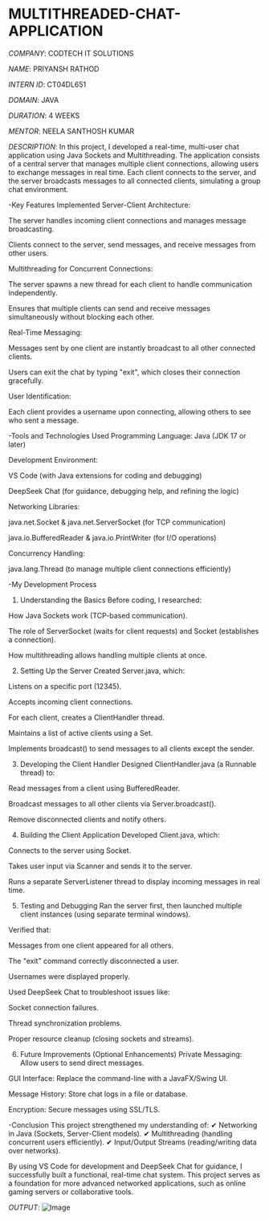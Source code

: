 # MULTITHREADED-CHAT-APPLICATION

*COMPANY*: CODTECH IT SOLUTIONS

*NAME*: PRIYANSH RATHOD

*INTERN ID*: CT04DL651

*DOMAIN*: JAVA

*DURATION*: 4 WEEKS

*MENTOR*:  NEELA SANTHOSH KUMAR 

*DESCRIPTION*:
In this project, I developed a real-time, multi-user chat application using Java Sockets and Multithreading. The application consists of a central server that manages multiple client connections, allowing users to exchange messages in real time. Each client connects to the server, and the server broadcasts messages to all connected clients, simulating a group chat environment.

-Key Features Implemented
Server-Client Architecture:

The server handles incoming client connections and manages message broadcasting.

Clients connect to the server, send messages, and receive messages from other users.

Multithreading for Concurrent Connections:

The server spawns a new thread for each client to handle communication independently.

Ensures that multiple clients can send and receive messages simultaneously without blocking each other.

Real-Time Messaging:

Messages sent by one client are instantly broadcast to all other connected clients.

Users can exit the chat by typing "exit", which closes their connection gracefully.

User Identification:

Each client provides a username upon connecting, allowing others to see who sent a message.

-Tools and Technologies Used
Programming Language: Java (JDK 17 or later)

Development Environment:

VS Code (with Java extensions for coding and debugging)

DeepSeek Chat (for guidance, debugging help, and refining the logic)

Networking Libraries:

java.net.Socket & java.net.ServerSocket (for TCP communication)

java.io.BufferedReader & java.io.PrintWriter (for I/O operations)

Concurrency Handling:

java.lang.Thread (to manage multiple client connections efficiently)

-My Development Process
1. Understanding the Basics
Before coding, I researched:

How Java Sockets work (TCP-based communication).

The role of ServerSocket (waits for client requests) and Socket (establishes a connection).

How multithreading allows handling multiple clients at once.

2. Setting Up the Server
Created Server.java, which:

Listens on a specific port (12345).

Accepts incoming client connections.

For each client, creates a ClientHandler thread.

Maintains a list of active clients using a Set<ClientHandler>.

Implements broadcast() to send messages to all clients except the sender.

3. Developing the Client Handler
Designed ClientHandler.java (a Runnable thread) to:

Read messages from a client using BufferedReader.

Broadcast messages to all other clients via Server.broadcast().

Remove disconnected clients and notify others.

4. Building the Client Application
Developed Client.java, which:

Connects to the server using Socket.

Takes user input via Scanner and sends it to the server.

Runs a separate ServerListener thread to display incoming messages in real time.

5. Testing and Debugging
Ran the server first, then launched multiple client instances (using separate terminal windows).

Verified that:

Messages from one client appeared for all others.

The "exit" command correctly disconnected a user.

Usernames were displayed properly.

Used DeepSeek Chat to troubleshoot issues like:

Socket connection failures.

Thread synchronization problems.

Proper resource cleanup (closing sockets and streams).

6. Future Improvements (Optional Enhancements)
Private Messaging: Allow users to send direct messages.

GUI Interface: Replace the command-line with a JavaFX/Swing UI.

Message History: Store chat logs in a file or database.

Encryption: Secure messages using SSL/TLS.

-Conclusion
This project strengthened my understanding of:
✔ Networking in Java (Sockets, Server-Client models).
✔ Multithreading (handling concurrent users efficiently).
✔ Input/Output Streams (reading/writing data over networks).

By using VS Code for development and DeepSeek Chat for guidance, I successfully built a functional, real-time chat system. This project serves as a foundation for more advanced networked applications, such as online gaming servers or collaborative tools.

*OUTPUT*:
![Image](https://github.com/user-attachments/assets/bbaef5c5-7219-47af-ab63-7d17c2e34d40)
